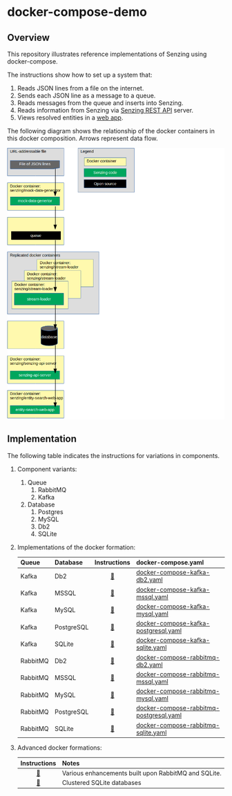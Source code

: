 # docker-compose-demo

## Overview

This repository illustrates reference implementations of Senzing using docker-compose.

The instructions show how to set up a system that:

1. Reads JSON lines from a file on the internet.
1. Sends each JSON line as a message to a queue.
1. Reads messages from the queue and inserts into Senzing.
1. Reads information from Senzing via [Senzing REST API](https://github.com/Senzing/senzing-rest-api) server.
1. Views resolved entities in a [web app](https://github.com/Senzing/entity-search-web-app).

The following diagram shows the relationship of the docker containers in this docker composition.
Arrows represent data flow.

![Image of architecture](docs/img-architecture/architecture.png)

## Implementation

The following table indicates the instructions for variations in components.

1. Component variants:
    1. Queue
        1. RabbitMQ
        1. Kafka
    1. Database
        1. Postgres
        1. MySQL
        1. Db2
        1. SQLite
1. Implementations of the docker formation:

    | Queue    | Database       | Instructions | docker-compose.yaml |
    |----------|----------------|:------------:|---------------------|
    | Kafka    | Db2            | [:page_facing_up:](docs/docker-compose-kafka-db2/README.md)               | [docker-compose-kafka-db2.yaml](resources/db2/docker-compose-kafka-db2.yaml) |
    | Kafka    | MSSQL          | [:page_facing_up:](docs/docker-compose-kafka-mssql/README.md)             | [docker-compose-kafka-mssql.yaml](resources/mssql/docker-compose-kafka-mssql.yaml) |
    | Kafka    | MySQL          | [:page_facing_up:](docs/docker-compose-kafka-mysql/README.md)             | [docker-compose-kafka-mysql.yaml](resources/mysql/docker-compose-kafka-mysql.yaml) |
    | Kafka    | PostgreSQL     | [:page_facing_up:](docs/docker-compose-kafka-postgresql/README.md)        | [docker-compose-kafka-postgresql.yaml](resources/postgresql/docker-compose-kafka-postgresql.yaml) |
    | Kafka    | SQLite         | [:page_facing_up:](docs/docker-compose-kafka-sqlite/README.md)            | [docker-compose-kafka-sqlite.yaml](resources/sqlite/docker-compose-kafka-sqlite.yaml) |
    | RabbitMQ | Db2            | [:page_facing_up:](docs/docker-compose-rabbitmq-db2/README.md)            | [docker-compose-rabbitmq-db2.yaml](resources/db2/docker-compose-rabbitmq-db2.yaml) |
    | RabbitMQ | MSSQL          | [:page_facing_up:](docs/docker-compose-rabbitmq-mssql/README.md)          | [docker-compose-rabbitmq-mssql.yaml](resources/mssql/docker-compose-rabbitmq-mssql.yaml) |
    | RabbitMQ | MySQL          | [:page_facing_up:](docs/docker-compose-rabbitmq-mysql/README.md)          | [docker-compose-rabbitmq-mysql.yaml](resources/mysql/docker-compose-rabbitmq-mysql.yaml) |
    | RabbitMQ | PostgreSQL     | [:page_facing_up:](docs/docker-compose-rabbitmq-postgresql/README.md)     | [docker-compose-rabbitmq-postgresql.yaml](resources/postgresql/docker-compose-rabbitmq-postgresql.yaml) |
    | RabbitMQ | SQLite         | [:page_facing_up:](docs/docker-compose-rabbitmq-sqlite/README.md)         | [docker-compose-rabbitmq-sqlite.yaml](resources/sqlite/docker-compose-rabbitmq-sqlite.yaml) |

1. Advanced docker formations:

    | Instructions | Notes               |
    |:------------:|---------------------|
    | [:page_facing_up:](docs/docker-compose-rabbitmq-sqlite-advanced/README.md) | Various enhancements built upon RabbitMQ and SQLite. |
    | [:page_facing_up:](docs/docker-compose-rabbitmq-sqlite-cluster/README.md) | Clustered SQLite databases |
